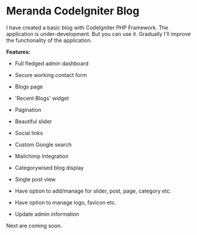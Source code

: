 # Meranda CodeIgniter Blog
I have created a basic blog with CodeIgniter PHP Framework. The application is under-development. But you can use it. Gradually I'll improve the functionality of the application.

**Features:**

* Full fledged admin dashboard

* Secure working contact form

* Blogs page

* 'Recent Blogs' widget

* Pagination

* Beautiful slider

* Social links

* Custom Google search 

* Mailchimp Integration

* Categorywised blog display

* Single post view

* Have option to add/manage for slider, post, page, category etc.

* Have option to manage logo, favicon etc.

* Update admin information

Next are coming soon.
